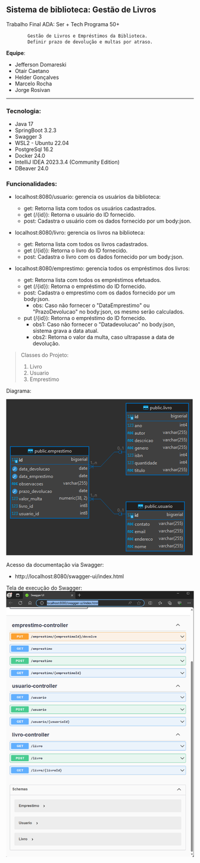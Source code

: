 ## **Sistema de biblioteca: Gestão de Livros**
Trabalho Final ADA: Ser + Tech Programa 50+

            Gestão de Livros e Empréstimos da Biblioteca.
            Definir prazo de devolução e multas por atraso.

**Equipe**:
* Jefferson Domareski
* Otair Caetano
* Helder Gonçalves
* Marcelo Rocha
* Jorge Rosivan
___

### Tecnologia:
* Java 17
* SpringBoot 3.2.3
* Swagger 3
* WSL2 - Ubuntu 22.04
* PostgreSql 16.2
* Docker 24.0
* IntelliJ IDEA 2023.3.4 (Community Edition)
* DBeaver 24.0

### Funcionalidades:

* localhost:8080/usuario: gerencia os usuários da biblioteca:<br>
   * get: Retorna lista com todos os usuários cadastrados.    
   * get (/{id}): Retorna o usuário do ID fornecido.   
   * post: Cadastra o usuário com os dados fornecido por um body:json.
  
* localhost:8080/livro: gerencia os livros na biblioteca:<br>
  * get: Retorna lista com todos os livros cadastrados.    
  * get (/{id}): Retorna o livro do ID fornecido.   
  * post: Cadastra o livro com os dados fornecido por um body:json.
   
* localhost:8080/emprestimo: gerencia todos os empréstimos dos livros:<br>
  * get: Retorna lista com todos os empréstimos efetuados.    
  * get (/{id}): Retorna o empréstimo do ID fornecido.   
  * post: Cadastra o emprestimo com os dados fornecido por um body:json.
    * obs: Caso não fornecer o "DataEmprestimo" ou "PrazoDevolucao" no body:json, os mesmo serão calculados.
  * put (/{id}): Retorna o empréstimo do ID fornecido.
      * obs1: Caso não fornecer o "Datadevolucao" no body:json, sistema grava a data atual.
      * obs2: Retorna o valor da multa, caso ultrapasse a data de devolução.

> Classes do Projeto:
> 1) Livro
> 2) Usuario
> 3) Emprestimo

Diagrama:

![diagrama.png](images%2Fdiagrama.png)


Acesso da documentação via Swagger:

* http://localhost:8080/swagger-ui/index.html


Tela de execução do Swagger:
![swagger.png](images%2Fswagger.png)






